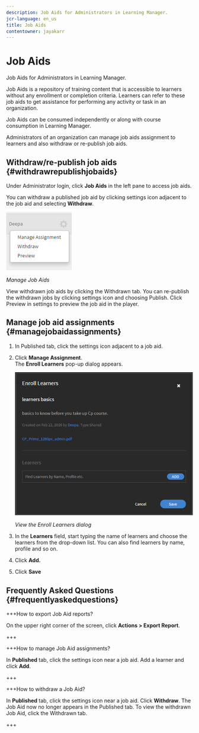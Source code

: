 ```yaml
---
description: Job Aids for Administrators in Learning Manager.
jcr-language: en_us
title: Job Aids
contentowner: jayakarr
---
```



# Job Aids

Job Aids for Administrators in Learning Manager.

Job Aids is a repository of training content that is accessible to learners without any enrollment or completion criteria. Learners can refer to these job aids to get assistance for performing any activity or task in an organization.

Job Aids can be consumed independently or along with course consumption in Learning Manager.

Administrators of an organization can manage job aids assignment to learners and also withdraw or re-publish job aids.

## Withdraw/re-publish job aids {#withdrawrepublishjobaids}

Under Administrator login, click **Job Aids** in the left pane to access job aids.

You can withdraw a published job aid by clicking settings icon adjacent to the job aid and selecting **Withdraw**.

![](assets/withdraw-job-aids-admin.png)

*Manage Job Aids*

View withdrawn job aids by clicking the Withdrawn tab. You can re-publish the withdrawn jobs by clicking settings icon and choosing Publish. Click Preview in settings to preview the job aid in the player.

## Manage job aid assignments {#managejobaidassignments}

1. In Published tab, click the settings icon adjacent to a job aid.   
    

1. Click **Manage Assignment**.  
   The **Enroll Learners** pop-up dialog appears. 

   ![](assets/enroll-learners-job-aids.png)

   *View the Enroll Learners dialog*

1. In the **Learners** field, start typing the name of learners and choose the learners from the drop-down list. You can also find learners by name, profile and so on. 
1. Click **Add.**
1. Click **Save**

## Frequently Asked Questions {#frequentlyaskedquestions}

+++How to export Job Aid reports?

On the upper right corner of the screen, click **Actions > Export Report**.

+++

+++How to manage Job Aid assignments?

In **Published** tab, click the settings icon near a job aid. Add a learner and click **Add**.

+++

+++How to withdraw  a Job Aid?

In **Published** tab, click the settings icon near a job aid. Click **Withdraw**. The Job Aid now no longer appears in the Published tab. To view the withdrawn Job Aid, click the Withdrawn tab.

+++
